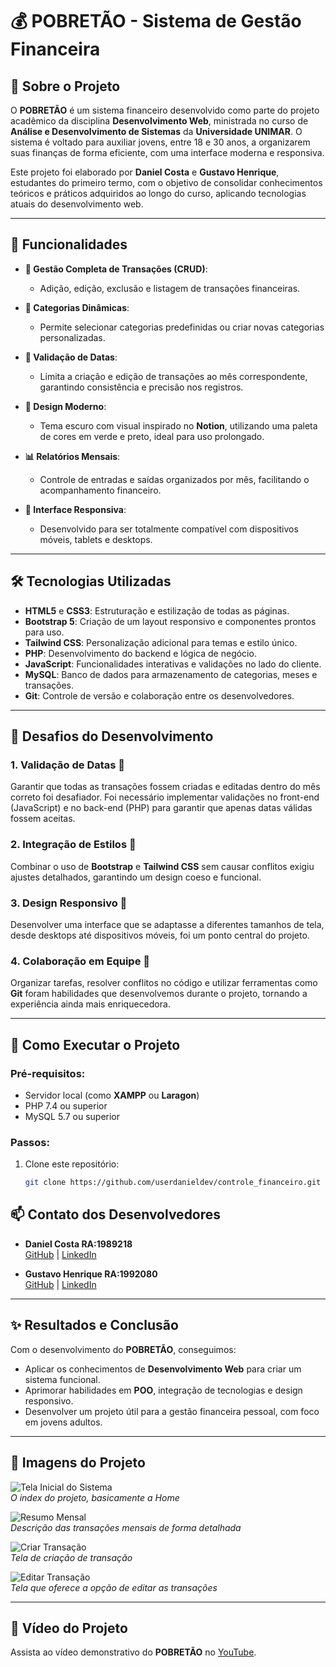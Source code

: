 # 💰 POBRETÃO - Sistema de Gestão Financeira

## 📝 Sobre o Projeto

O **POBRETÃO** é um sistema financeiro desenvolvido como parte do projeto acadêmico da disciplina **Desenvolvimento Web**, ministrada no curso de **Análise e Desenvolvimento de Sistemas** da **Universidade UNIMAR**. O sistema é voltado para auxiliar jovens, entre 18 e 30 anos, a organizarem suas finanças de forma eficiente, com uma interface moderna e responsiva.

Este projeto foi elaborado por **Daniel Costa** e **Gustavo Henrique**, estudantes do primeiro termo, com o objetivo de consolidar conhecimentos teóricos e práticos adquiridos ao longo do curso, aplicando tecnologias atuais do desenvolvimento web.

---

## 🌟 Funcionalidades

- **💼 Gestão Completa de Transações (CRUD)**:
  - Adição, edição, exclusão e listagem de transações financeiras.

- **📂 Categorias Dinâmicas**:
  - Permite selecionar categorias predefinidas ou criar novas categorias personalizadas.

- **📅 Validação de Datas**:
  - Limita a criação e edição de transações ao mês correspondente, garantindo consistência e precisão nos registros.

- **🎨 Design Moderno**:
  - Tema escuro com visual inspirado no **Notion**, utilizando uma paleta de cores em verde e preto, ideal para uso prolongado.

- **📊 Relatórios Mensais**:
  - Controle de entradas e saídas organizados por mês, facilitando o acompanhamento financeiro.

- **📱 Interface Responsiva**:
  - Desenvolvido para ser totalmente compatível com dispositivos móveis, tablets e desktops.

---

## 🛠️ Tecnologias Utilizadas

- **HTML5** e **CSS3**: Estruturação e estilização de todas as páginas.
- **Bootstrap 5**: Criação de um layout responsivo e componentes prontos para uso.
- **Tailwind CSS**: Personalização adicional para temas e estilo único.
- **PHP**: Desenvolvimento do backend e lógica de negócio.
- **JavaScript**: Funcionalidades interativas e validações no lado do cliente.
- **MySQL**: Banco de dados para armazenamento de categorias, meses e transações.
- **Git**: Controle de versão e colaboração entre os desenvolvedores.

---

## 🚧 Desafios do Desenvolvimento

### 1. **Validação de Datas 📅**
Garantir que todas as transações fossem criadas e editadas dentro do mês correto foi desafiador. Foi necessário implementar validações no front-end (JavaScript) e no back-end (PHP) para garantir que apenas datas válidas fossem aceitas.

### 2. **Integração de Estilos 🎨**
Combinar o uso de **Bootstrap** e **Tailwind CSS** sem causar conflitos exigiu ajustes detalhados, garantindo um design coeso e funcional.

### 3. **Design Responsivo 📱**
Desenvolver uma interface que se adaptasse a diferentes tamanhos de tela, desde desktops até dispositivos móveis, foi um ponto central do projeto.

### 4. **Colaboração em Equipe 🤝**
Organizar tarefas, resolver conflitos no código e utilizar ferramentas como **Git** foram habilidades que desenvolvemos durante o projeto, tornando a experiência ainda mais enriquecedora.

---

## 🚀 Como Executar o Projeto

### Pré-requisitos:
- Servidor local (como **XAMPP** ou **Laragon**)
- PHP 7.4 ou superior
- MySQL 5.7 ou superior

### Passos:
1. Clone este repositório:
   ```bash
   git clone https://github.com/userdanieldev/controle_financeiro.git


## 📫 Contato dos Desenvolvedores

- **Daniel Costa RA:1989218**  
  [GitHub](https://github.com/userdanieldev) | [LinkedIn](https://www.linkedin.com/in/daniel-costa-b88a07198/)

- **Gustavo Henrique RA:1992080**  
  [GitHub](https://github.com/GuVieir4) | [LinkedIn](https://linkedin.com/in/gustavo-henrique-vieira-da-silva-6284b7231)

---

## ✨ Resultados e Conclusão

Com o desenvolvimento do **POBRETÃO**, conseguimos:
- Aplicar os conhecimentos de **Desenvolvimento Web** para criar um sistema funcional.
- Aprimorar habilidades em **POO**, integração de tecnologias e design responsivo.
- Desenvolver um projeto útil para a gestão financeira pessoal, com foco em jovens adultos.

---

## 📸 Imagens do Projeto

![Tela Inicial do Sistema](./imagens/home.jpg)  
*O index do projeto, basicamente a Home*

![Resumo Mensal](./imagens/resumo_mensal.jpg)  
*Descrição das transações mensais de forma detalhada*

![Criar Transação](./imagens/criar.jpg)  
*Tela de criação de transação*

![Editar Transação](./imagens/editar.jpg)  
*Tela que oferece a opção de editar as transações*

---

## 🎥 Vídeo do Projeto

Assista ao vídeo demonstrativo do **POBRETÃO** no [YouTube](https://youtu.be/D8_cyyZpNB4).

